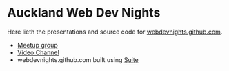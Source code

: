 # Auckland Web Dev Nights

Here lieth the presentations and source code for [webdevnights.github.com](http://webdevnights.github.com).

* [Meetup group](http://www.meetup.com/Auckland-Web-Dev-Nights/)
* [Video Channel](http://vimeo.com/channels/322981)
* webdevnights.github.com built using [Suite](https://github.com/snikch/suite)

